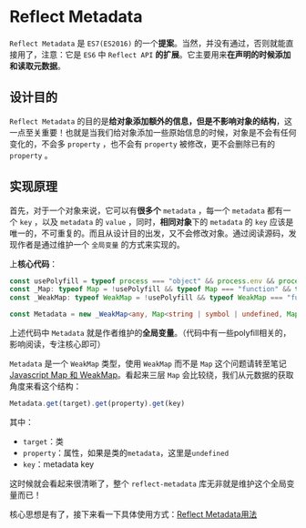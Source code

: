 # Reflect Metadata

`Reflect Metadata` 是 `ES7(ES2016)` 的一个**提案**。当然，并没有通过，否则就能直接用了，注意：它是 `ES6` 中 `Reflect API` **的扩展**。它主要用来**在声明的时候添加和读取元数据**。 

## 设计目的

`Reflect Metadata` 的目的是**给对象添加额外的信息，但是不影响对象的结构**，这一点至关重要！也就是当我们给对象添加一些原始信息的时候，对象是不会有任何变化的，不会多 `property` ，也不会有 `property` 被修改，更不会删除已有的 `property` 。

## 实现原理

首先，对于一个对象来说，它可以有**很多个** `metadata` ，每一个 `metadata` 都有一个 `key` ，以及 `metadata` 的 `value` ，同时，**相同对象**下的 `metadata` 的 `key` 应该是唯一的，不可重复的。而且从设计目的出发，又不会修改对象。通过阅读源码，发现作者是通过维护一个 `全局变量` 的方式来实现的。

上**核心代码**：

```typescript
const usePolyfill = typeof process === "object" && process.env && process.env["REFLECT_METADATA_USE_MAP_POLYFILL"] === "true";
const _Map: typeof Map = !usePolyfill && typeof Map === "function" && typeof Map.prototype.entries === "function" ? Map : CreateMapPolyfill();
const _WeakMap: typeof WeakMap = !usePolyfill && typeof WeakMap === "function" ? WeakMap : CreateWeakMapPolyfill();

const Metadata = new _WeakMap<any, Map<string | symbol | undefined, Map<any, any>>>();
```

上述代码中 `Metadata` 就是作者维护的**全局变量**。（代码中有一些polyfill相关的，影响阅读，专注核心即可）

`Metadata` 是一个 `WeakMap` 类型，使用 `WeakMap` 而不是 `Map` 这个问题请转至笔记[Javascript Map 和 WeakMap](../../../JavaScript/基础语法/新增数据结构/Map.md)。看起来三层 `Map` 会比较绕，我们从元数据的获取角度来看这个结构：

```typescript
Metadata.get(target).get(property).get(key)
```

其中：

* `target`：类
* `property`：属性，如果是类的`metadata`，这里是`undefined`
* `key`：metadata key

这时候就会看起来很清晰了，整个 `reflect-metadata` 库无非就是维护这个全局变量而已！

核心思想是有了，接下来看一下具体使用方式：[Reflect Metadata用法](用法.md)
